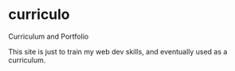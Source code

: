# curriculo
Curriculum and Portfolio

This site is just to train my web dev skills, and eventually used as a curriculum.


